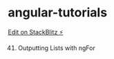 # angular-tutorials

[Edit on StackBlitz ⚡️](https://stackblitz.com/edit/angular-ivy-zryahr)

41. Outputting Lists with ngFor